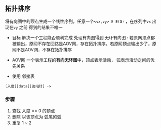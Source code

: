 ##  拓扑排序
将有向图中的顶点生成一个线性序列，任意一个`<vx,vy> E E(G)` ，在序列中`vx` 出现在`vy` 之前
得到的结果不唯一

* 目标 
解决一个工程能否顺利完成
处理有向图得到 无环有向图 : 若原网顶点都被输出，原网不存在回路是AOV网，存在拓扑排序。若原网顶点输出少了，原网不是AOV网，不存在拓扑排序

* AOV网 
一个表示工程的**有向无环图**中，顶点表示活动， 弧表示活动之间的优先关系


* 使用 邻接表
```shell
[入度][data][边指针] ->
```


###   步骤
1. 查找 入度 == 0 的顶点
2. 删除 以该顶点为 弧尾的弧
3. 重复 1 ~ 2 
